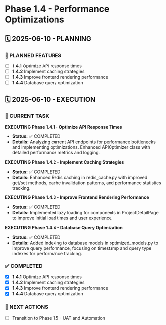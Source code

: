 # Phase 1.4 - Performance Optimizations

## 🗓️ 2025-06-10 - PLANNING

### 🎯 PLANNED FEATURES
- [ ] **1.4.1** Optimize API response times
- [ ] **1.4.2** Implement caching strategies
- [ ] **1.4.3** Improve frontend rendering performance
- [ ] **1.4.4** Database query optimization

## 🗓️ 2025-06-10 - EXECUTION

### 🚀 CURRENT TASK
**EXECUTING Phase 1.4.1 - Optimize API Response Times**
- **Status:** ✅ COMPLETED
- **Details:** Analyzing current API endpoints for performance bottlenecks and implementing optimizations. Enhanced APIOptimizer class with detailed performance metrics and logging.

**EXECUTING Phase 1.4.2 - Implement Caching Strategies**
- **Status:** ✅ COMPLETED
- **Details:** Enhanced Redis caching in redis_cache.py with improved get/set methods, cache invalidation patterns, and performance statistics tracking.

**EXECUTING Phase 1.4.3 - Improve Frontend Rendering Performance**
- **Status:** ✅ COMPLETED
- **Details:** Implemented lazy loading for components in ProjectDetailPage to improve initial load times and user experience.

**EXECUTING Phase 1.4.4 - Database Query Optimization**
- **Status:** ✅ COMPLETED
- **Details:** Added indexing to database models in optimized_models.py to improve query performance, focusing on timestamp and query type indexes for performance tracking.

### ✅ COMPLETED
- [X] **1.4.1** Optimize API response times
- [X] **1.4.2** Implement caching strategies
- [X] **1.4.3** Improve frontend rendering performance
- [X] **1.4.4** Database query optimization

### 🎯 NEXT ACTIONS
- [ ] Transition to Phase 1.5 - UAT and Automation
